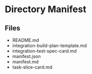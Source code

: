 # Directory Manifest

## Files

- README.md
- integration-build-plan-template.md
- integration-test-spec-card.md
- manifest.json
- manifest.md
- task-slice-card.md
